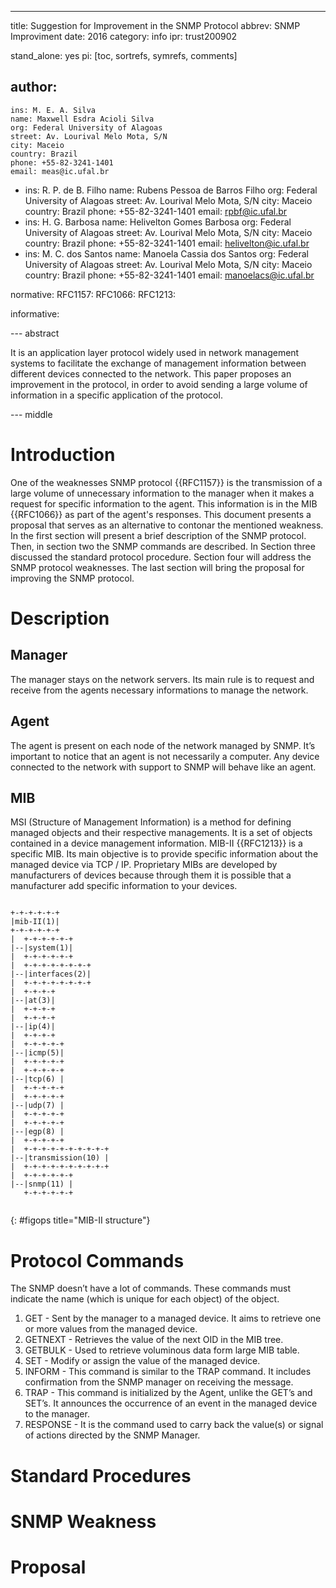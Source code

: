 ---
title: Suggestion for Improvement in the SNMP Protocol
abbrev: SNMP Improviment
date: 2016
category: info
ipr: trust200902

stand_alone: yes
pi: [toc, sortrefs, symrefs, comments]

author:
 -
    ins: M. E. A. Silva
    name: Maxwell Esdra Acioli Silva
    org: Federal University of Alagoas
    street: Av. Lourival Melo Mota, S/N
    city: Maceio
    country: Brazil
    phone: +55-82-3241-1401
    email: meas@ic.ufal.br
 -
    ins: R. P. de B. Filho
    name: Rubens Pessoa de Barros Filho
    org: Federal University of Alagoas
    street: Av. Lourival Melo Mota, S/N
    city: Maceio
    country: Brazil
    phone: +55-82-3241-1401
    email: rpbf@ic.ufal.br
 -
    ins: H. G. Barbosa
    name: Helivelton Gomes Barbosa
    org: Federal University of Alagoas
    street: Av. Lourival Melo Mota, S/N
    city: Maceio
    country: Brazil
    phone: +55-82-3241-1401
    email: helivelton@ic.ufal.br
 -
    ins: M. C. dos Santos
    name: Manoela Cassia dos Santos
    org: Federal University of Alagoas
    street: Av. Lourival Melo Mota, S/N
    city: Maceio
    country: Brazil
    phone: +55-82-3241-1401
    email: manoelacs@ic.ufal.br
    
normative:
  RFC1157:
  RFC1066:
  RFC1213:

informative:

--- abstract

It is an application layer protocol widely used in network management systems to facilitate the exchange of management information between different devices connected to the network. This paper proposes an improvement in the protocol, in order to avoid sending a large volume of information in a specific application of the protocol.

--- middle

# Introduction

One of the weaknesses SNMP protocol {{RFC1157}} is the transmission of a large volume of unnecessary information to the manager when it makes a request for specific information to the agent. This information is in the MIB {{RFC1066}} as part of the agent's responses. This document presents a proposal that serves as an alternative to contonar the mentioned weakness.
In the first section will present a brief description of the SNMP protocol. Then, in section two the SNMP commands are described. In Section three discussed the standard protocol procedure. Section four will address the SNMP protocol weaknesses. The last section will bring the proposal for improving the SNMP protocol.

# Description

## Manager

The manager stays on the network servers. Its main rule is to request and receive from the agents necessary informations to manage the network. 

## Agent

The agent is present on each node of the network managed by SNMP. It’s important to notice that an agent is not necessarily a computer. Any device connected to the network with support to SNMP will behave like an agent.

## MIB

MSI (Structure of Management Information) is a method for defining managed objects and their respective managements. It is a set of objects contained in a device management information.
MIB-II {{RFC1213}} is a specific MIB. Its main objective is to provide specific information about the managed device via TCP / IP. Proprietary MIBs are developed by manufacturers of devices because through them it is possible that a manufacturer add specific information to your devices.

~~~~~~~~~~

+-+-+-+-+-+ 
|mib-II(1)|
+-+-+-+-+-+
|  +-+-+-+-+-+ 
|--|system(1)|
|  +-+-+-+-+-+
|  +-+-+-+-+-+-+-+ 
|--|interfaces(2)|
|  +-+-+-+-+-+-+-+
|  +-+-+-+
|--|at(3)|
|  +-+-+-+
|  +-+-+-+ 
|--|ip(4)|
|  +-+-+-+
|  +-+-+-+-+ 
|--|icmp(5)|
|  +-+-+-+-+
|  +-+-+-+-+
|--|tcp(6) |
|  +-+-+-+-+
|  +-+-+-+-+
|--|udp(7) |
|  +-+-+-+-+
|  +-+-+-+-+ 
|--|egp(8) |
|  +-+-+-+-+
|  +-+-+-+-+-+-+-+-+-+ 
|--|transmission(10) |
|  +-+-+-+-+-+-+-+-+-+
|  +-+-+-+-+-+ 
|--|snmp(11) |
   +-+-+-+-+-+
   
~~~~~~~~~~
{: #figops title="MIB-II structure"}

# Protocol Commands


The SNMP doesn’t have a lot of commands. These commands must indicate the name (which is unique for each object) of the object. 

1. GET - Sent by the manager to a managed device. It aims to retrieve one or more values from the managed device.
2. GETNEXT - Retrieves the value of the next OID in the MIB tree.
3. GETBULK - Used to retrieve voluminous data form large MIB table.
4. SET - Modify or assign the value of the managed device.
5. INFORM - This command is similar to the TRAP command. It includes confirmation from the SNMP manager on receiving the message.
6. TRAP - This command is initialized by the Agent, unlike the GET’s and SET’s. It announces the occurrence of an event in the managed device to the manager.
7. RESPONSE - It is the command used to carry back the value(s) or signal of actions directed by the SNMP Manager.

# Standard Procedures

# SNMP Weakness

# Proposal


